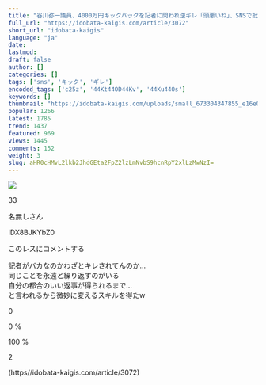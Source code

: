 ```yaml
---
title: "谷川弥一議員、4000万円キックバックを記者に問われ逆ギレ「頭悪いね」、SNSで批判殺到「こんな政治家がいるなんて日本終わってる」"
full_url: "https://idobata-kaigis.com/article/3072"
short_url: "idobata-kaigis"
language: "ja"
date: 
lastmod: 
draft: false
author: []
categories: []
tags: ['sns', 'キック', 'ギレ']
encoded_tags: ['c25z', '44Kt44OD44Kv', '44Ku44Os']
keywords: []
thumbnail: "https://idobata-kaigis.com/uploads/small_673304347855_e16e0ea3a1.jpg"
popular: 1266
latest: 1785
trend: 1437
featured: 969
views: 1445
comments: 152
weight: 3
slug: aHR0cHMvL2lkb2JhdGEta2FpZ2lzLmNvbS9hcnRpY2xlLzMwNzI=
---
```


![](https://idobata-kaigis.com/uploads/small_673304347855_e16e0ea3a1.jpg)

<div><p class='text-pink-100 text-sm'><p class='mr-2'>33</p><p class='mr-2'>名無しさん</p><p class='hidden xlinline-block'>IDX8BJKYbZ0</p></p><p class='flex items-center text-gray-400'><p class='text-xs mdtext-sm hovercursor-pointer'>このレスにコメントする</p></p><p class='px-2 lgpx-8'><p class='tracking-wide break-all text-sm lgtext-base'>記者がバカなのかわざとキレされてんのか…<br>同じことを永遠と繰り返すのがいる<br>自分の都合のいい返事が得られるまで…<br>と言われるから微妙に変えるスキルを得たw</p></p><p class='flex items-center mr-2 hovercursor-pointer'><p class='pl-1 text-sm mdtext-base'>0</p></p><p class=' w-full h-full bg-gray-200 absolute '></p><p class='text-white text-xs text-center'>0 %</p><p class='text-white text-xs text-center'>100 %</p><p class='flex items-center mr-2 hovercursor-pointer'><p class='pl-1 text-sm mdtext-base'>2</p></p></div>

(https//idobata-kaigis.com/article/3072)
